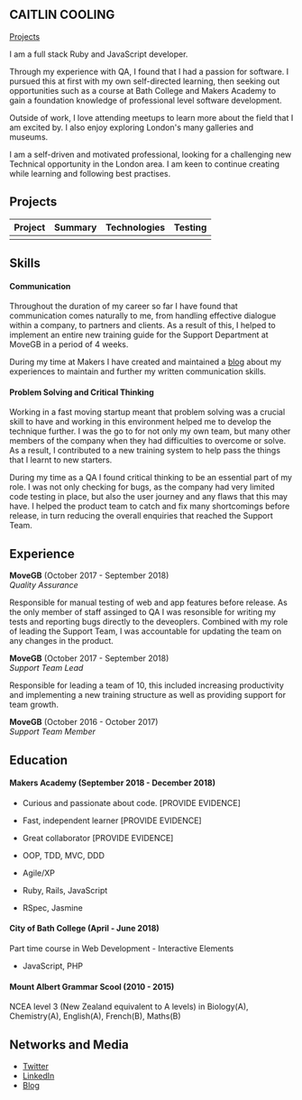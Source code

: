 ## CAITLIN COOLING
[Projects](#projects)

I am a full stack Ruby and JavaScript developer.

Through my experience with QA, I found that I had a passion for software. I pursued this at first with my own self-directed learning, then seeking out opportunities such as a course at Bath College and Makers Academy to gain a foundation knowledge of professional level software development. 

Outside of work, I love attending meetups to learn more about the field that I am excited by. I also enjoy exploring London's many galleries and museums. 

I am a self-driven and motivated professional, looking for a challenging new Technical opportunity in the London area. I am keen to continue creating while learning and following best practises.

## Projects
|Project | Summary  |Technologies | Testing |
|--------|:--------:| :----------:| -------:|
|        |          |             |         |

## Skills

#### Communication

Throughout the duration of my career so far I have found that communication comes naturally to me, from handling effective dialogue within a company, to partners and clients. As a result of this, I helped to implement an entire new training guide for the Support Department at MoveGB in a period of 4 weeks. 

During my time at Makers I have created and maintained a [blog](https://caitlincooling.wordpress.com/) about my experiences to maintain and further my written communication skills.

#### Problem Solving and Critical Thinking

Working in a fast moving startup meant that problem solving was a crucial skill to have and working in this environment helped me to develop the technique further. I was the go to for not only my own team, but many other members of the company when they had difficulties to overcome or solve. As a result, I contributed to a new training system to help pass the things that I learnt to new starters.

During my time as a QA I found critical thinking to be an essential part of my role. I was not only checking for bugs, as the company had very limited code testing in place, but also the user journey and any flaws that this may have. I helped the product team to catch and fix many shortcomings before release, in turn reducing the overall enquiries that reached the Support Team.

## Experience

**MoveGB** (October 2017 - September 2018)    
*Quality Assurance* 

Responsible for manual testing of web and app features before release. As the only member of staff assinged to QA I was resonsible for writing my tests and reporting bugs directly to the deveoplers. Combined with my role of leading the Support Team, I was accountable for updating the team on any changes in the product.

**MoveGB** (October 2017 - September 2018)    
*Support Team Lead* 

Responsible for leading a team of 10, this included increasing productivity and implementing a new training structure as well as providing support for team growth. 

**MoveGB** (October 2016 - October 2017)    
*Support Team Member*

## Education

#### Makers Academy (September 2018 - December 2018)

- Curious and passionate about code. [PROVIDE EVIDENCE]
- Fast, independent learner [PROVIDE EVIDENCE]
- Great collaborator [PROVIDE EVIDENCE]

- OOP, TDD, MVC, DDD
- Agile/XP
- Ruby, Rails, JavaScript
- RSpec, Jasmine

#### City of Bath College (April - June 2018)

Part time course in Web Development - Interactive Elements
- JavaScript, PHP

#### Mount Albert Grammar Scool (2010 - 2015)

NCEA level 3 (New Zealand equivalent to A levels) in Biology(A), Chemistry(A), English(A), French(B),  Maths(B)


## Networks and Media
- [Twitter](https://twitter.com/CaitlinCooling)
- [LinkedIn](https://www.linkedin.com/in/caitlin-cooling-366470171/)
- [Blog](https://caitlincooling.wordpress.com/)
